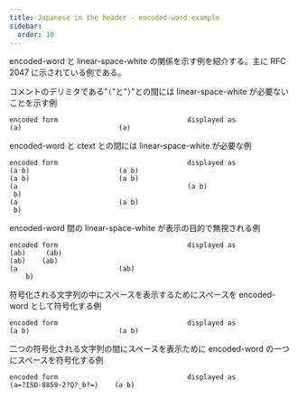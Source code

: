 ```yaml
---
title: Japanese in the header - encoded-word example
sidebar:
  order: 10
---
```


encoded-word と linear-space-white の関係を示す例を紹介する。主に RFC 2047 に示されている例である。

コメントのデリミタである"`(`"と"`)`"との間には linear-space-white が必要ないことを示す例

    encoded form                                displayed as
    (a)                        (a)

encoded-word と ctext との間には linear-space-white が必要な例

    encoded form                                displayed as
    (a b)                      (a b)
    (a b)                      (a b)
    (a                                          (a b)
     b)
    (a                         (a b)
     b)

encoded-word 間の linear-space-white が表示の目的で無視される例

    encoded form                                displayed as
    (ab)     (ab)
    (ab)    (ab)
    (a                         (ab)
        b)

符号化される文字列の中にスペースを表示するためにスペースを encoded-word として符号化する例

    encoded form                                displayed as
    (a b)                      (a b)

二つの符号化される文字列の間にスペースを表示ために encoded-word の一つにスペースを符号化する例

    encoded form                                displayed as
    (a=?ISO-8859-2?Q?_b?=)    (a b)
